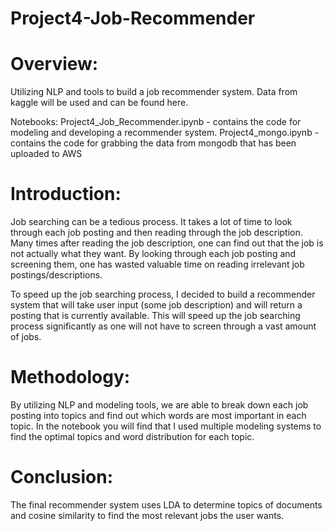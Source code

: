# Project4-Job-Recommender

# Overview:

Utilizing NLP and tools to build a job recommender system. Data from kaggle will be used and can be found here. 

Notebooks:
Project4_Job_Recommender.ipynb - contains the code for modeling and developing a recommender system. 
Project4_mongo.ipynb - contains the code for grabbing the data from mongodb that has been uploaded to AWS

# Introduction:

Job searching can be a tedious process. It takes a lot of time to look through each job posting and then reading through the job description. Many times after reading the job description, one can find out that the job is not actually what they want. By looking through each job posting and screening them, one has wasted valuable time on reading irrelevant job postings/descriptions.  

To speed up the job searching process, I decided to build a recommender system that will take user input (some job description) and will return a posting that is currently available. This will speed up the job searching process significantly as one will not have to screen through a vast amount of jobs.  

# Methodology:

By utilizing NLP and modeling tools, we are able to break down each job posting into topics and find out which words are most important in each topic. In the notebook you will find that I used multiple modeling systems to find the optimal topics and word distribution for each topic.  

# Conclusion:

The final recommender system uses LDA to determine topics of documents and cosine similarity to find the most relevant jobs the user wants. 

